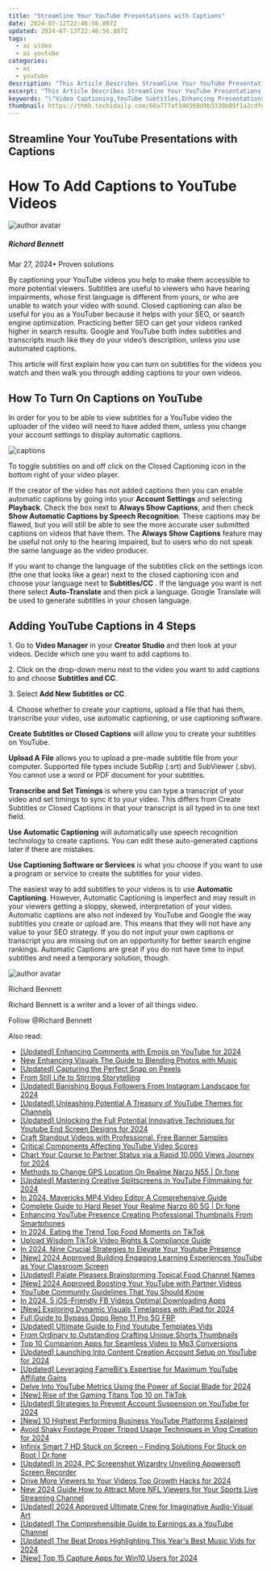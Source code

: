 ```yaml
---
title: "Streamline Your YouTube Presentations with Captions"
date: 2024-07-12T22:46:56.807Z
updated: 2024-07-13T22:46:56.807Z
tags:
  - ai video
  - ai youtube
categories:
  - ai
  - youtube
description: "This Article Describes Streamline Your YouTube Presentations with Captions"
excerpt: "This Article Describes Streamline Your YouTube Presentations with Captions"
keywords: "\"Video Captioning,YouTube Subtitles,Enhancing Presentations,Audio-Free Viewing,Accessibility for Deaf,Speech to Text,Engaging Audiences\""
thumbnail: https://thmb.techidaily.com/60a777af346560d9b3330b89f1a2cdfdf0449c805175841dc09638ed49d803c3.jpg
---
```


## Streamline Your YouTube Presentations with Captions

# How To Add Captions to YouTube Videos
![author avatar](https://images.wondershare.com/filmora/article-images/richard-bennett.jpg)

##### Richard Bennett

 Mar 27, 2024• Proven solutions

By captioning your YouTube videos you help to make them accessible to more potential viewers. Subtitles are useful to viewers who have hearing impairments, whose first language is different from yours, or who are unable to watch your video with sound. Closed captioning can also be useful for you as a YouTuber because it helps with your SEO, or search engine optimization. Practicing better SEO can get your videos ranked higher in search results. Google and YouTube both index subtitles and transcripts much like they do your video’s description, unless you use automated captions.

This article will first explain how you can turn on subtitles for the videos you watch and then walk you through adding captions to your own videos.

## How To Turn On Captions on YouTube

In order for you to be able to view subtitles for a YouTube video the uploader of the video will need to have added them, unless you change your account settings to display automatic captions.

![captions](https://images.wondershare.com/filmora/article-images/captions-how-to-turn-on.JPG)

To toggle subtitles on and off click on the Closed Captioning icon in the bottom right of your video player.

If the creator of the video has not added captions then you can enable automatic captions by going into your **Account Settings** and selecting **Playback**. Check the box next to **Always Show Captions**, and then check   **Show Automatic Captions by Speech Recognition**. These captions may be flawed, but you will still be able to see the more accurate user submitted captions on videos that have them. The **Always Show Captions** feature may be useful not only to the hearing impaired, but to users who do not speak the same language as the video producer.

If you want to change the language of the subtitles click on the settings icon (the one that looks like a gear) next to the closed captioning icon and choose your language next to   **Subtitles/CC** . If the language you want is not there select **Auto-Translate**  and then pick a language. Google Translate will be used to generate subtitles in your chosen language.

## Adding YouTube Captions in 4 Steps

1\. Go to **Video Manager** in your **Creator Studio** and then look at your videos. Decide which one you want to add captions to.

2\. Click on the drop-down menu next to the video you want to add captions to and choose **Subtitles and CC**.

3\. Select **Add New** **Subtitles or CC**.

4\. Choose whether to create your captions, upload a file that has them, transcribe your video, use automatic captioning, or use captioning software.

**Create Subtitles or Closed Captions** will allow you to create your subtitles on YouTube.

**Upload A File** allows you to upload a pre-made subtitle file from your computer. Supported file types include SubRip (.srt) and SubViewer (.sbv). You cannot use a word or PDF document for your subtitles.

**Transcribe and Set Timings** is where you can type a transcript of your video and set timings to sync it to your video. This differs from Create Subtitles or Closed Captions in that your transcript is all typed in to one text field.

**Use Automatic Captioning** will automatically use speech recognition technology to create captions. You can edit these auto-generated captions later if there are mistakes.

**Use Captioning Software or Services** is what you choose if you want to use a program or service to create the subtitles for your video.

The easiest way to add subtitles to your videos is to use **Automatic Captioning**. However, Automatic Captioning is imperfect and may result in your viewers getting a sloppy, skewed, interpretation of your video. Automatic captions are also not indexed by YouTube and Google the way subtitles you create or upload are. This means that they will not have any value to your SEO strategy. If you do not input your own captions or transcript you are missing out on an opportunity for better search engine rankings. Automatic Captions are great if you do not have time to input subtitles and need a temporary solution, though.

![author avatar](https://images.wondershare.com/filmora/article-images/richard-bennett.jpg)

Richard Bennett

Richard Bennett is a writer and a lover of all things video.

Follow @Richard Bennett


<ins class="adsbygoogle"
     style="display:block"
     data-ad-format="autorelaxed"
     data-ad-client="ca-pub-7571918770474297"
     data-ad-slot="1223367746"></ins>



<ins class="adsbygoogle"
     style="display:block"
     data-ad-client="ca-pub-7571918770474297"
     data-ad-slot="8358498916"
     data-ad-format="auto"
     data-full-width-responsive="true"></ins>



<span class="atpl-alsoreadstyle">Also read:</span>
<div><ul>
<li><a href="https://youtube-tips.techidaily.com/ed-enhancing-comments-with-emojis-on-youtube-for-2024/"><u>[Updated] Enhancing Comments with Emojis on YouTube for 2024</u></a></li>
<li><a href="https://voice-adjusting.techidaily.com/new-enhancing-visuals-the-guide-to-blending-photos-with-music/"><u>New Enhancing Visuals The Guide to Blending Photos with Music</u></a></li>
<li><a href="https://extra-lessons.techidaily.com/updated-capturing-the-perfect-snap-on-pexels/"><u>[Updated] Capturing the Perfect Snap on Pexels</u></a></li>
<li><a href="https://extra-lessons.techidaily.com/from-still-life-to-stirring-storytelling/"><u>From Still Life to Stirring Storytelling</u></a></li>
<li><a href="https://instagram-clips.techidaily.com/updated-banishing-bogus-followers-from-instagram-landscape-for-2024/"><u>[Updated] Banishing Bogus Followers From Instagram Landscape for 2024</u></a></li>
<li><a href="https://youtube-tips.techidaily.com/ed-unleashing-potential-a-treasury-of-youtube-themes-for-channels/"><u>[Updated] Unleashing Potential  A Treasury of YouTube Themes for Channels</u></a></li>
<li><a href="https://youtube-tips.techidaily.com/ed-unlocking-the-full-potential-innovative-techniques-for-youtube-end-screen-designs-for-2024/"><u>[Updated] Unlocking the Full Potential  Innovative Techniques for Youtube End Screen Designs for 2024</u></a></li>
<li><a href="https://youtube-tips.techidaily.com/-standout-videos-with-professional-free-banner-samples/"><u>Craft Standout Videos with Professional, Free Banner Samples</u></a></li>
<li><a href="https://youtube-tips.techidaily.com/cal-components-affecting-youtube-video-scores/"><u>Critical Components Affecting YouTube Video Scores</u></a></li>
<li><a href="https://youtube-tips.techidaily.com/-your-course-to-partner-status-via-a-rapid-10000-views-journey-for-2024/"><u>Chart Your Course to Partner Status via a Rapid 10,000 Views Journey for 2024</u></a></li>
<li><a href="https://fake-location.techidaily.com/methods-to-change-gps-location-on-realme-narzo-n55-drfone-by-drfone-virtual-android/"><u>Methods to Change GPS Location On Realme Narzo N55 | Dr.fone</u></a></li>
<li><a href="https://youtube-tips.techidaily.com/ed-mastering-creative-splitscreens-in-youtube-filmmaking-for-2024/"><u>[Updated] Mastering Creative Splitscreens in YouTube Filmmaking for 2024</u></a></li>
<li><a href="https://video-creation-software.techidaily.com/in-2024-mavericks-mp4-video-editor-a-comprehensive-guide/"><u>In 2024, Mavericks MP4 Video Editor A Comprehensive Guide</u></a></li>
<li><a href="https://techidaily.com/complete-guide-to-hard-reset-your-realme-narzo-60-5g-drfone-by-drfone-reset-android-reset-android/"><u>Complete Guide to Hard Reset Your Realme Narzo 60 5G | Dr.fone</u></a></li>
<li><a href="https://youtube-tips.techidaily.com/cing-youtube-presence-creating-professional-thumbnails-from-smartphones/"><u>Enhancing YouTube Presence  Creating Professional Thumbnails From Smartphones</u></a></li>
<li><a href="https://tiktok-videos.techidaily.com/in-2024-eating-the-trend-top-food-moments-on-tiktok/"><u>In 2024, Eating the Trend  Top Food Moments on TikTok</u></a></li>
<li><a href="https://tiktok-clips.techidaily.com/upload-wisdom-tiktok-video-rights-and-compliance-guide/"><u>Upload Wisdom  TikTok Video Rights & Compliance Guide</u></a></li>
<li><a href="https://youtube-tips.techidaily.com/24-nine-crucial-strategies-to-elevate-your-youtube-presence/"><u>In 2024, Nine Crucial Strategies to Elevate Your Youtube Presence</u></a></li>
<li><a href="https://youtube-tips.techidaily.com/024-approved-building-engaging-learning-experiences-youtube-as-your-classroom-screen/"><u>[New] 2024 Approved  Building Engaging Learning Experiences  YouTube as Your Classroom Screen</u></a></li>
<li><a href="https://facebook-video-share.techidaily.com/updated-palate-pleasers-brainstorming-topical-food-channel-names/"><u>[Updated] Palate Pleasers  Brainstorming Topical Food Channel Names</u></a></li>
<li><a href="https://youtube-tips.techidaily.com/024-approved-boosting-your-youtube-with-partner-videos/"><u>[New] 2024 Approved  Boosting Your YouTube with Partner Videos</u></a></li>
<li><a href="https://youtube-tips.techidaily.com/be-community-guidelines-that-you-should-know/"><u>YouTube Community Guidelines That You Should Know</u></a></li>
<li><a href="https://facebook-video-content.techidaily.com/in-2024-5-ios-friendly-fb-videos-optimal-downloading-apps/"><u>In 2024, 5 iOS-Friendly FB Videos  Optimal Downloading Apps</u></a></li>
<li><a href="https://remote-screen-capture.techidaily.com/new-exploring-dynamic-visuals-timelapses-with-ipad-for-2024/"><u>[New] Exploring Dynamic Visuals  Timelapses with iPad for 2024</u></a></li>
<li><a href="https://android-frp.techidaily.com/full-guide-to-bypass-oppo-reno-11-pro-5g-frp-by-drfone-android/"><u>Full Guide to Bypass Oppo Reno 11 Pro 5G FRP</u></a></li>
<li><a href="https://youtube-tips.techidaily.com/ed-ultimate-guide-to-find-youtube-templates-vids/"><u>[Updated] Ultimate Guide to Find Youtube Templates Vids</u></a></li>
<li><a href="https://youtube-video-recordings.techidaily.com/from-ordinary-to-outstanding-crafting-unique-shorts-thumbnails/"><u>From Ordinary to Outstanding  Crafting Unique Shorts Thumbnails</u></a></li>
<li><a href="https://youtube-tips.techidaily.com/0-companion-apps-for-seamless-video-to-mp3-conversions/"><u>Top 10 Companion Apps for Seamless Video to Mp3 Conversions</u></a></li>
<li><a href="https://youtube-tips.techidaily.com/ed-launching-into-content-creation-account-setup-on-youtube-for-2024/"><u>[Updated] Launching Into Content Creation  Account Setup on YouTube for 2024</u></a></li>
<li><a href="https://youtube-tips.techidaily.com/ed-leveraging-famebits-expertise-for-maximum-youtube-affiliate-gains/"><u>[Updated] Leveraging FameBit's Expertise for Maximum YouTube Affiliate Gains</u></a></li>
<li><a href="https://youtube-tips.techidaily.com/-into-youtube-metrics-using-the-power-of-social-blade-for-2024/"><u>Delve Into YouTube Metrics Using the Power of Social Blade for 2024</u></a></li>
<li><a href="https://tiktok-clips.techidaily.com/new-rise-of-the-gaming-titans-top-10-on-tiktok/"><u>[New] Rise of the Gaming Titans  Top 10 on TikTok</u></a></li>
<li><a href="https://youtube-tips.techidaily.com/ed-strategies-to-prevent-account-suspension-on-youtube-for-2024/"><u>[Updated] Strategies to Prevent Account Suspension on YouTube for 2024</u></a></li>
<li><a href="https://youtube-tips.techidaily.com/0-highest-performing-business-youtube-platforms-explained/"><u>[New] 10 Highest Performing Business YouTube Platforms Explained</u></a></li>
<li><a href="https://youtube-tips.techidaily.com/-shaky-footage-proper-tripod-usage-techniques-in-vlog-creation-for-2024/"><u>Avoid Shaky Footage  Proper Tripod Usage Techniques in Vlog Creation for 2024</u></a></li>
<li><a href="https://fix-guide.techidaily.com/infinix-smart-7-hd-stuck-on-screen-finding-solutions-for-stuck-on-boot-drfone-by-drfone-fix-android-problems-fix-android-problems/"><u>Infinix Smart 7 HD Stuck on Screen – Finding Solutions For Stuck on Boot | Dr.fone</u></a></li>
<li><a href="https://screen-sharing-recording.techidaily.com/updated-in-2024-pc-screenshot-wizardry-unveiling-apowersoft-screen-recorder/"><u>[Updated] In 2024, PC Screenshot Wizardry  Unveiling Apowersoft Screen Recorder</u></a></li>
<li><a href="https://youtube-tips.techidaily.com/-more-viewers-to-your-videos-top-growth-hacks-for-2024/"><u>Drive More Viewers to Your Videos  Top Growth Hacks for 2024</u></a></li>
<li><a href="https://ai-voice-clone.techidaily.com/new-2024-guide-how-to-attract-more-nfl-viewers-for-your-sports-live-streaming-channel/"><u>New 2024 Guide How to Attract More NFL Viewers for Your Sports Live Streaming Channel</u></a></li>
<li><a href="https://youtube-tips.techidaily.com/ed-2024-approved-ultimate-crew-for-imaginative-audio-visual-art/"><u>[Updated] 2024 Approved  Ultimate Crew for Imaginative Audio-Visual Art</u></a></li>
<li><a href="https://youtube-tips.techidaily.com/ed-the-comprehensible-guide-to-earnings-as-a-youtube-channel/"><u>[Updated] The Comprehensible Guide to Earnings as a YouTube Channel</u></a></li>
<li><a href="https://youtube-tips.techidaily.com/ed-the-beat-drops-highlighting-this-years-best-music-vids-for-2024/"><u>[Updated] The Beat Drops  Highlighting This Year's Best Music Vids for 2024</u></a></li>
<li><a href="https://screen-capture.techidaily.com/new-top-15-capture-apps-for-win10-users-for-2024/"><u>[New] Top 15 Capture Apps for Win10 Users for 2024</u></a></li>
</ul></div>
